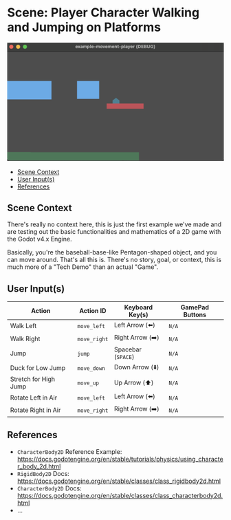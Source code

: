 # Scene: Player Character Walking and Jumping on Platforms

![Walk and Jump Game Screenshot](./_docs-assets/walk_and_jump-v1.png)

<!-- MarkdownTOC -->

- [Scene Context](#scene-context)
- [User Input\(s\)](#user-inputs)
- [References](#references)

<!-- /MarkdownTOC -->


<a id="scene-context"></a>
## Scene Context

There's really no context here, this is just the first example we've made and are testing out the basic functionalities and mathematics of a 2D game with the Godot v4.x Engine.

Basically, you're the baseball-base-like Pentagon-shaped object, and you can move around. That's all this is. There's no story, goal, or context, this is much more of a "Tech Demo" than an actual "Game".

<a id="user-inputs"></a>
## User Input(s)

| Action                | Action ID    | Keyboard Key(s)    | GamePad Buttons |
| --------------------- | ------------ | ------------------ | --------------- |
| Walk Left             | `move_left`  | Left Arrow (⬅️)    | `N/A`           |
| Walk Right            | `move_right` | Right Arrow (➡️)   | `N/A`           |
| Jump                  | `jump`       | Spacebar (`SPACE`) | `N/A`           |
| Duck for Low Jump     | `move_down`  | Down Arrow (⬇️)    | `N/A`           |
| Stretch for High Jump | `move_up`    | Up Arrow (⬆️)      | `N/A`           |
| Rotate Left in Air    | `move_left`  | Left Arrow (⬅️)    | `N/A`           |
| Rotate Right in Air   | `move_right` | Right Arrow (➡️)   | `N/A`           |

<a id="references"></a>
## References

- `CharacterBody2D` Reference Example: https://docs.godotengine.org/en/stable/tutorials/physics/using_character_body_2d.html
- `RigidBody2D` Docs: https://docs.godotengine.org/en/stable/classes/class_rigidbody2d.html
- `CharacterBody2D` Docs: https://docs.godotengine.org/en/stable/classes/class_characterbody2d.html
- ...